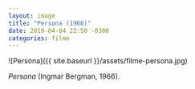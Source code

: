 ```yaml
---
layout: image
title: "Persona (1966)"
date: 2019-04-04 22:50 -0300
categories: filme
---
```

![Persona]({{ site.baseurl }}/assets/filme-persona.jpg)

_Persona_ (Ingmar Bergman, 1966).
